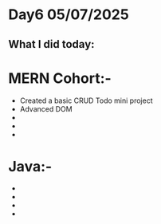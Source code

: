 # Day6 05/07/2025

## What I did today:

# MERN Cohort:-
- Created a basic CRUD Todo mini project 
- Advanced DOM 
- 
-
-

# Java:-
-
-
-
-


